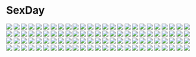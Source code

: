 # SexDay
![](https://konachan.com/image/e79a6768fc8430fc6f3ffe8358c66ab7/Konachan.com%20-%20114694%20diamic_days%20game_cg%20koboshi_renko%20lump_of_sugar%20sesena_yau.jpg)
![](https://konachan.com/jpeg/2b81b7d9db47a5de0bdaa11e2a172ae7/Konachan.com%20-%2056928%20black%20close%20dark%20kara_no_kyoukai%20kokutou_azaka%20vector.jpg)
![](https://konachan.com/image/50a903a21ab15fa68e6b3129ac22b4df/Konachan.com%20-%20111568%20anus%20breasts%20censored%20nipples%20noumin%20nude%20pussy%20pussy_juice%20spread_pussy.jpg)
![](https://konachan.com/jpeg/2edc798ce2d246f4d0b4b9318283eaf9/Konachan.com%20-%20131031%20dracu-riot%21%20dressing%20elina_olegovna_owen%20kobuichi%20school_uniform%20stockings%20thighhighs%20yuzusoft.jpg)
![](https://konachan.com/image/09098ba382a8c7b8527e0551d7d06e9e/Konachan.com%20-%2028801%20animal_ears%20brown_eyes%20brown_hair%20catgirl%20kimarin%20long_hair%20maid%20panties%20pantyhose%20ribbons%20underwear.jpg)
![](https://konachan.com/image/a2d1f8b552ba0317afbaf04cb7abf662/Konachan.com%20-%20177189%20aqua_hair%20blue_eyes%20drink%20flowers%20hatsune_miku%20japanese_clothes%20kimono%20mikuni_%28mikunik%29%20petals%20vocaloid%20wedding_attire%20yuki_miku.jpg)
![](https://konachan.com/jpeg/8fbb8d057b2ac751a4ff0dca717fe274/Konachan.com%20-%20176382%20bath%20breasts%20brown_eyes%20brown_hair%20censored%20game_cg%20kushinada_nadeshiko%20miyasu_risa%20nipples%20penis%20pussy%20sex%20wet%20windmill_%28company%29.jpg)
![](https://konachan.com/image/43170d397ec6a4274b7c6506ff946b07/Konachan.com%20-%205089%20fortune_arterial%20kuze_kiriha%20sendo_erika%20tougi_shiro%20yuuki_haruna%20yuuki_kanade.jpg)
![](https://konachan.com/image/fc2e46f2721b8b52cb0a1741262b822e/Konachan.com%20-%20194730%202girls%20bikini%20black_hair%20breasts%20cleavage%20drink%20glasses%20navel%20nishikino_maki%20pink_eyes%20red_eyes%20red_hair%20short_hair%20skirt%20swimsuit%20yazawa_nico.jpg)
![](https://konachan.com/jpeg/9771b8a5167b6e2cc5b8bda4f1a0f982/Konachan.com%20-%20202758%20blue_eyes%20choker%20clouds%20dress%20flowers%20hat%20long_hair%20neon_genesis_evangelion%20orange_hair%20saphirya%20sky%20soryu_asuka_langley%20summer_dress%20sunflower.jpg)
![](https://konachan.com/jpeg/81560fcf8bc7979b2537adb44e41d9c1/Konachan.com%20-%20201825%20blue_eyes%20brown_hair%20flat_chest%20loli%20nababa%20navel%20original%20ponytail%20ribbons%20short_hair%20shorts.jpg)
![](https://konachan.com/image/4d41e8e4e9e7eaf30b9d2aa375d2262b/Konachan.com%20-%2023432%20comic_party%20mikage_subaru%20nakamura_takeshi.jpg)
![](https://konachan.com/image/ce5a97a7694ad657a1271833bdbb9210/Konachan.com%20-%20112153%20boku_wa_tomodachi_ga_sukunai%20erect_nipples%20glasses%20hinasaki%20panties%20shiguma_rika%20underwear.jpg)
![](https://konachan.com/image/3e29f016e5a6ada0da8f8607efc57ea6/Konachan.com%20-%2085190%20black_hair%20black_rock_shooter%20blue_eyes%20chain%20churayuki%20green_eyes%20horns%20irino_saya%20kuroi_mato%20lolita_fashion%20long_hair%20red_eyes%20takanashi_yomi.jpg)
![](https://konachan.com/image/b6ce8b1d6a0555a3a29c219eae5e5a08/Konachan.com%20-%2080021%20akashio%20arrietty%20blush%20brown_eyes%20brown_hair%20clouds%20dress%20flowers%20grass%20karigurashi_no_arrietty%20long_hair%20tears.jpg)
![](https://konachan.com/image/af0a280ff5382bcab03c215807471400/Konachan.com%20-%20112819%20amami_haruka%20ball%20beach%20bikini%20comiccho%20green_eyes%20idolmaster%20swimsuit%20wink.jpg)
![](https://konachan.com/jpeg/d1ea2cd8831bc91be45ba36424e7cd51/Konachan.com%20-%20296541%20anthropomorphism%20barefoot%20bikini%20blonde_hair%20blue_eyes%20breasts%20christmas%20cleavage%20cropped%20girls_frontline%20short_hair%20swimsuit%20tears%20vvy.jpg)
![](https://konachan.com/image/e9b9c24072ce198629b3af834f55c42f/Konachan.com%20-%20191619%20mocha_%28cotton%29%20original%20scenic%20signed%20water.jpg)
![](https://konachan.com/image/dfb1f58e839064b81f1538f9c1acf46e/Konachan.com%20-%20262522%20bodysuit%20clouds%20elbow_gloves%20gloves%20kikivi%20long_hair%20original%20skintight%20sky%20sword%20weapon.jpg)
![](https://konachan.com/image/37113a41835b2a4d372afe88bf2ca9da/Konachan.com%20-%2044805%20irukuku%20louise_fran%C3%A7oise_le_blanc_de_la_valli%C3%A8re%20tabitha%20zero_no_tsukaima.jpg)
![](https://konachan.com/image/8ab5aba941bf3c5097763edf0e46bbd9/Konachan.com%20-%2021510%20black_hair%20blue_eyes%20bow%20hakurei_reimu%20japanese_clothes%20long_hair%20magic%20miko%20touhou%20wink.jpg)
![](https://konachan.com/image/e333ce4634b87f1d403ce82ab5af3795/Konachan.com%20-%2011360%20bazett_fraga_mcremitz%20fate_hollow_ataraxia%20fate_%28series%29%20fate_stay_night.jpg)
![](https://konachan.com/image/6da73fd1bf7acb6e5b4893819a89f2f4/Konachan.com%20-%20199282%20ass%20green_eyes%20green_hair%20hk_%28zxd0554%29%20japanese_clothes%20kochiya_sanae%20miko%20panties%20pantyhose%20see_through%20touhou%20underwear.jpg)
![](https://konachan.com/image/0d58d04a281ae9194b91d22eee35c127/Konachan.com%20-%2077541%20angel_beats%21%20gray_hair%20tachibana_kanade%20yellow_eyes.jpg)
![](https://konachan.com/jpeg/53cf6fc9aae66e314d380f341790a4d4/Konachan.com%20-%20291307%20animal%20aqua_hair%20building%20cat%20city%20denki%20dress%20katana%20long_hair%20original%20rain%20skirt%20sword%20thighhighs%20umbrella%20water%20weapon.jpg)
![](https://konachan.com/image/c9412430726798d26e7d45199a363d87/Konachan.com%20-%2062484%20dress%20flowers%20forest%20hat%20scenic%20shimetta_oshime%20tree%20wings.jpg)
![](https://konachan.com/jpeg/4ba85d5fe98ae79c21e45cad4ee16f9b/Konachan.com%20-%20278389%20aikatsu%21%20blonde_hair%20headband%20hiten_goane_ryu%20hoshimiya_ichigo%20long_hair%20red_eyes%20scan%20skirt%20train%20watermark.jpg)
![](https://konachan.com/image/4d09ba488260ee254d80e6dd16e6c390/Konachan.com%20-%2096653%20aqua_eyes%20long_hair%20megurine_luka%20pink_hair%20suzui_narumi%20thighhighs%20vocaloid%20zoom_layer.jpg)
![](https://konachan.com/jpeg/700aee9bc0a570f1f067723a1d054b4b/Konachan.com%20-%20273752%202girls%20blonde_hair%20braids%20girls_frontline%20gloves%20green_eyes%20gun%20headband%20hyuding%20logo%20long_hair%20ponytail%20purple_eyes%20ruins%20uniform%20weapon%20white_hair.jpg)
![](https://konachan.com/jpeg/e3c00dc575219d68567f390c122b4806/Konachan.com%20-%20270632%20aqua_eyes%20bondage%20bra%20breast_grab%20brown_hair%20nipples%20open_shirt%20original%20pantyhose%20pussy_juice%20sex%20shirowa%20tears%20tentacles%20underwear%20urine.jpg)
![](https://konachan.com/image/54f9e1c4d70db1556e14bfc68a0bb1f4/Konachan.com%20-%20102807%20clouds%20gun%20monochrome%20sky%20tagme%20tree%20wadatsumi_garland%20weapon.jpg)
![](https://konachan.com/image/6e1ebd00002bc4278ce59f0784820e1a/Konachan.com%20-%20213247%20aliasing%20bikini%20blush%20bow%20breasts%20cleavage%20hakurei_reimu%20hat%20kirisame_marisa%20kochiya_sanae%20long_hair%20navel%20swimsuit%20touhou%20witch%20witch_hat.jpg)
![](https://konachan.com/jpeg/ff6ebbe49e1fe44c7c03c12a6bbc54a4/Konachan.com%20-%20124314%20bed%20black_hair%20breasts%20censored%20game_cg%20hotel_%28erogame%29%20kougetsu_hinowa%20nipples%20nude%20penis%20tasaka_shinnosuke.jpg)
![](https://konachan.com/image/cbad4702172a68a5fccc150be63cd50c/Konachan.com%20-%20254358%20aircraft%20building%20city%20clouds%20dark%20grass%20mclelun%20night%20nobody%20original%20scenic%20sky%20stairs%20stars%20watermark.jpg)
![](https://konachan.com/jpeg/cf8aacfb9bfbba074b2e257d60fffbc1/Konachan.com%20-%20302779%20aqua_eyes%20black_hair%20bra%20breasts%20original%20panties%20school_uniform%20see_through%20short_hair%20signed%20skirt%20skirt_lift%20third-party_edit%20underwear%20wet%20white.jpg)
![](https://konachan.com/jpeg/c2d152aad78a3ef84a897496e32cded3/Konachan.com%20-%20262109%20anus%20ass%20bodysuit%20breasts%20censored%20cum%20fellatio%20gloves%20green_eyes%20headband%20hewsack%20horns%20navel%20nipples%20penis%20sex%20spread_legs%20zero_two.jpg)
![](https://konachan.com/image/e67fe416e26297c846c8fe1159a17828/Konachan.com%20-%2084316%20breasts%20censored%20cum%20nipples%20no_bra%20panties%20penis%20shirt_lift%20tagme%20underwear.jpg)
![](https://konachan.com/image/dc1a469e53a567191bb00266621a2e0b/Konachan.com%20-%20280245%20card_captor_sakura%20clamp%20daidouji_tomoyo%20kero%20kinomoto_sakura%20li_meiling%20li_syaoran%20scan.jpg)
![](https://konachan.com/jpeg/33204906ba0b583c3462727348219d93/Konachan.com%20-%20299853%20building%20kamo_nasus.%20original%20scenic%20shrine%20sunset.jpg)
![](https://konachan.com/image/ff3a05636198ca5d4b06668126945698/Konachan.com%20-%20140377%20ariadne_%28megami_tensei%29%20headphones%20labrys%20persona%20persona_4%20school_uniform%20watermark%20weapon.jpg)
![](https://konachan.com/jpeg/b687674db7a552d195143933e9ff5ad0/Konachan.com%20-%2051474%20hirasawa_yui%20k-on%21.jpg)
![](https://konachan.com/jpeg/34a8a37198976ffef46645638044fe52/Konachan.com%20-%20140550%20ass%20breasts%20cameltoe%20cleavage%20flowers%20hat%20mononobe_no_futo%20panties%20touhou%20underboob%20underwear%20yuuji_%28yukimimi%29.jpg)
![](https://konachan.com/jpeg/c7357ec96b8c66435cc39feb0e2eb30a/Konachan.com%20-%2039287%20erica_hartmann%20panties%20strike_witches%20underwear.jpg)
![](https://konachan.com/jpeg/0b490ffce645dc81d5a2e777c49030f9/Konachan.com%20-%2042715%20aisaka_taiga%20blush%20close%20toradora.jpg)
![](https://konachan.com/jpeg/62d1f35b0c828bcd323ed6ac2aadb15a/Konachan.com%20-%20136642%20game_cg%20kono_oozora_ni_tsubasa_wo_hirogete%20landscape%20nobody%20scenic%20sunset%20windmill.jpg)
![](https://konachan.com/image/9d0baeeb85f7c35305dc1e3eb8df85a2/Konachan.com%20-%20259567%20anthropomorphism%20azur_lane%20blush%20elbow_gloves%20gloves%20japanese_clothes%20long_hair%20purple_eyes%20purple_hair%20signed%20unicorn_%28azur_lane%29.jpg)
![](https://konachan.com/jpeg/27e17b0b4b3f2e8bb823006c00b69695/Konachan.com%20-%20269329%202girls%20aliasing%20azur_lane%20blue_eyes%20breasts%20cleavage%20drink%20flowers%20foxgirl%20gloves%20long_hair%20mask%20moon%20night%20sake%20sky%20tail%20tree%20watermark%20white_hair.jpg)
![](https://konachan.com/jpeg/0531b09056c55113d52c1156bd7fa7a6/Konachan.com%20-%2086660%20ayanami_rei%20blue_hair%20dark%20gainax%20neon_genesis_evangelion%20school_uniform%20short_hair.jpg)
![](https://konachan.com/jpeg/ef874b2162cd42de8f33d92e61b1f29a/Konachan.com%20-%20167286%20blonde_hair%20bow%20dress%20flowers%20headband%20kagerou_project%20kozakura_mary%20long_hair%20noa_%28nyowaa417%29%20red_eyes%20rose.jpg)
![](https://konachan.com/image/8cff095533900b3d00af89ba6acb15b8/Konachan.com%20-%2079106%20calendar%20hitonatsuno%20tagme.jpg)
![](https://konachan.com/image/16197753d97bc4eb2467341b159ae393/Konachan.com%20-%20116606%20blonde_hair%20dress%20fate_extra%20fate_%28series%29%20fate_stay_night%20green_eyes%20nero_claudius_%28bride%29%20nero_claudius_%28fate%29%20sword%20weapon.jpg)
![](https://konachan.com/jpeg/d5ca645adffdf0cc4b977a16b8955cdd/Konachan.com%20-%20160473%20ass%20brown_hair%20elbow_gloves%20flowers%20gloves%20ishikei%20long_hair%20panties%20stockings%20underwear%20wedding_attire%20white.jpg)
![](https://konachan.com/image/5c3157f172b6a7a6fa7df7c1ff418855/Konachan.com%20-%2058483%20bed%20kaito%20male%20meiko%20pajamas%20vocaloid.jpg)
![](https://konachan.com/image/09d876e4dfa5f38deaedbf0a281ba731/Konachan.com%20-%20156390%20ass%20blonde_hair%20blush%20green_eyes%20misa_brigitta_cristelis%20ribbons%20thighhighs%20torinannkotsukushi%20twinkle_crusaders%20twintails.jpg)
![](https://konachan.com/image/621a95a86a089b0a07d41ace80278aa2/Konachan.com%20-%2022841%20ichigo_mashimaro%20itou_chika.jpg)
![](https://konachan.com/jpeg/8734988294d8ed7921820cd8e96c8ff2/Konachan.com%20-%20239192%20ass%20bicolored_eyes%20brown_hair%20idolmaster%20idolmaster_cinderella_girls%20matarou_%28genkai_toppa%29%20pantyhose%20scan%20short_hair%20shorts%20takagaki_kaede.jpg)
![](https://konachan.com/image/665d545d41789681341f9edacf1e0186/Konachan.com%20-%2034267%20card_captor_sakura%20cherry_blossoms%20flowers%20kinomoto_sakura%20li_syaoran.jpg)
![](https://konachan.com/jpeg/16b7b715309db409d31972184b9ff525/Konachan.com%20-%20235122%20.com%20black_eyes%20black_hair%20blush%20braids%20brown_eyes%20brown_hair%20kimono%20kirigaya_kazuto%20long_hair%20male%20petals%20short_hair%20sword_art_online%20yuuki_asuna.jpg)
![](https://konachan.com/image/6e79fc8533d9ed2298f8521ac4a85e45/Konachan.com%20-%2029621%20artoria_pendragon_%28all%29%20fate_%28series%29%20fate_stay_night%20saber.jpg)
![](https://konachan.com/jpeg/a6c746fadf084abebd8d08cc30438c91/Konachan.com%20-%20216757%20animal%20bed%20bird%20blonde_hair%20blush%20dress%20feathers%20gwendolyn%20igakusei%20long_hair%20odin_sphere%20shade%20sleeping.jpg)
![](https://konachan.com/image/4c8bdd3ac85a468bb760de00283a49a4/Konachan.com%20-%205607%20caren_hortensia%20fate_hollow_ataraxia%20fate_%28series%29%20fate_stay_night%20type-moon.jpg)
![](https://konachan.com/image/7e0840792e1395014b7bdc61ce96c030/Konachan.com%20-%20304584%20aqua_eyes%20blush%20close%20elbow_gloves%20flowers%20gloves%20honkai_impact%20long_hair%20purple_hair%20raiden_mei%20rose%20ulquiorra0%20wedding_attire.jpg)
![](https://konachan.com/jpeg/ca90826e0f8cdbf160490dedcc5e4751/Konachan.com%20-%20128948%20blonde_hair%20cake%20elegano_von_kreutzer%20food%20game_cg%20headdress%20maid%20taiyou_no_promia%20takeya_masami%20twintails.jpg)
![](https://konachan.com/jpeg/3883d1b9fb55c93367a4a2ee840cf7b9/Konachan.com%20-%20149940%20applique%20asami_asami%20azurite%20game_cg%20re%3Abirth_colony_-lost_azurite-.jpg)
![](https://konachan.com/image/aef60cb75e5c7e747c36fea2a706f6d9/Konachan.com%20-%2034582%20mahou_sensei_negima%20sakurazaki_setsuna%20swimsuit.jpg)
![](https://konachan.com/jpeg/681d5a3fb45272b3a2af804a2ce92272/Konachan.com%20-%20263857%20bed%20blush%20breasts%20brown_eyes%20brown_hair%20condom%20cum%20itsutsuse%20long_hair%20navel%20nipples%20nude%20original%20pussy%20spread_legs%20spread_pussy%20tears%20uncensored.jpg)
![](https://konachan.com/jpeg/2ba4959105393ef0ba728eba76936809/Konachan.com%20-%20147246%20animal_ears%20black_hair%20catgirl%20choker%20headphones%20hoodie%20long_hair%20navel%20no_bra%20open_shirt%20original%20tail%20thighhighs%20white%20wink%20yellow_eyes.jpg)
![](https://konachan.com/image/b895302f422151ecdbe2f620317ef511/Konachan.com%20-%20171967%20black_hair%20blonde_hair%20blue_eyes%20bow%20brown_eyes%20brown_hair%20glasses%20gloves%20group%20long_hair%20nase_hiroomi%20red_eyes%20scan%20scarf%20shindou_ai%20ueno_chiyoko.jpg)
![](https://konachan.com/image/6a9be9ef97b8571c9ac309d9a4e01de0/Konachan.com%20-%2084868%20animal_ears%20bow%20maid%20purple_eyes%20purple_hair%20remomo%20short_hair%20tail%20wristwear.jpg)
![](https://konachan.com/image/7ea7fab549b1b9d4807c019e1acd68ea/Konachan.com%20-%20168309%20bow%20brown_hair%20chain%20choker%20dress%20forest%20fuuna_%28conclusion%29%20gothic%20gray_eyes%20long_hair%20magic%20original%20skull%20tree.jpg)
![](https://konachan.com/image/ede68b8ea64eabef3e23bc46e3175b31/Konachan.com%20-%20216006%20brown_hair%20dark%20original%20scenic%20short_hair%20sumiobunnya%20sunset.jpg)
![](https://konachan.com/jpeg/08463334921cee15f6107f220a7b3d5a/Konachan.com%20-%2079441%20aqua_hair%20blue_eyes%20hatsune_miku%20jpeg_artifacts%20panties%20striped_panties%20thighhighs%20transparent%20twintails%20underwear%20vocaloid.jpg)
![](https://konachan.com/image/9a70c62f471cbfb437553846df43df10/Konachan.com%20-%207976%20alice_parade%20animal_ears%20breasts%20bunny_ears%20bunnygirl%20chibi%20cleavage%20itou_noiji%20nopan%20unisonshift%20usagi_luna_hatsujou.jpg)
![](https://konachan.com/jpeg/cf36db60e651677bc0edd460833606c8/Konachan.com%20-%206462%20aqua_eyes%20blue_hair%20narukaze_minamo%20school_uniform%20twintails%20wind%3A_a_breath_of_heart.jpg)
![](https://konachan.com/image/cdecfce35c92acab0f118cdb54500496/Konachan.com%20-%2047743%20apron%20blush%20elbow_gloves%20gloves%20long_hair%20maid%20no_bra%20white.jpg)
![](https://konachan.com/image/1b96cfb1aebce35116cdabfd11267dfc/Konachan.com%20-%20147125%20barefoot%20building%20candy%20hourainingyou%20lollipop%20original%20sky%20stars%20twintails.jpg)
![](https://konachan.com/image/191c93a41581934045cca6b3c8a08871/Konachan.com%20-%20134064%20breasts%20pink_eyes%20pink_hair%20saigyouji_yuyuko%20short_hair%20touhou%20water.jpg)
![](https://konachan.com/image/3d1c37494c88c95b62e903e9b66094c3/Konachan.com%20-%2086798%20animal_ears%20blush%20catgirl%20collar%20nme%20nopan%20original%20red_eyes%20tail%20thighhighs.jpg)
![](https://konachan.com/image/db3ecb74efdb9566fc49acbdb7f6e22c/Konachan.com%20-%2059014%20bakemonogatari%20blonde_hair%20dress%20food%20goggles%20long_hair%20monogatari_%28series%29%20oshino_shinobu%20red_eyes%20summer_dress.jpg)
![](https://konachan.com/image/f118ce022fcd51bde2ce04184fb2361c/Konachan.com%20-%2041576%20nakahara_komugi%20nurse_witch_komugi-chan%20pink%20poyoyon_rokku.jpg)
![](https://konachan.com/image/642459d401028be05f0dbf12dde5ca49/Konachan.com%20-%20223803%20animal%20bird%20hatsune_miku%20long_hair%20taro.y%20twintails%20vocaloid%20white_hair.jpg)
![](https://konachan.com/image/904fa23251cefc204fa240bf374734dc/Konachan.com%20-%20166700%20barefoot%20collar%20panties%20patipat_asavasena%20short_hair%20underwear%20yellow_eyes.jpg)
![](https://konachan.com/image/315562bcbf884a3d18a27525122f84d2/Konachan.com%20-%2041627%20artoria_pendragon_%28all%29%20fate_%28series%29%20fate_stay_night%20fate_unlimited_codes%20ponytail%20saber%20saber_lily%20sword%20weapon.jpg)
![](https://konachan.com/image/182c7da310c185e49104f1c5e42e0f74/Konachan.com%20-%2054026%20bikini%20blue%20blue_eyes%20blue_hair%20brown_hair%20kokonobi%20red_eyes%20sakura_musubi%20short_hair%20swimsuit.jpg)
![](https://konachan.com/image/83e5e76019ed4fa4a7e6dbde97965e7c/Konachan.com%20-%20134743%20animal_ears%20barefoot%20bed%20k-on%21%20nakano_azusa%20school_uniform%20tagme%20twintails%20zenn.jpg)
![](https://konachan.com/image/a36f48fc91d06afb761c60ac42020ea4/Konachan.com%20-%20305140%202girls%20aliasing%20aqua_eyes%20cake%20food%20fruit%20hat%20ogipote%20original%20red_eyes%20reflection%20school_uniform%20strawberry%20twintails%20white_hair%20wink.jpg)
![](https://konachan.com/jpeg/02cca5a257e9b83f9c9edc023c19f3db/Konachan.com%20-%20302049%20ass%20bed%20cameltoe%20cropped%20long_hair%20original%20panties%20reinama%20underwear%20yellow_eyes.jpg)
![](https://konachan.com/image/3cc497b4dded4e82846c57b9107cbe8a/Konachan.com%20-%20272591%20blue_eyes%20blue_hair%20bodysuit%20breasts%20cameltoe%20cum%20daiaru%20elbow_gloves%20gloves%20headdress%20long_hair%20nipples%20original%20tail%20thighhighs.jpg)
![](https://konachan.com/image/5ad05f246bb54bb659987bebbce69a35/Konachan.com%20-%2022112%20amano_kozue%20aria%20mizunashi_akari%20sky.jpg)
![](https://konachan.com/jpeg/8c78f05f05fef5d60d6e261e9498d949/Konachan.com%20-%20196130%20blue_eyes%20blush%20breasts%20brown_eyes%20brown_hair%20cum%20drink%20long_hair%20navel%20open_shirt%20panties%20pussy%20skirt%20tail%20thighhighs%20uncensored%20underwear%20wet.jpg)
![](https://konachan.com/image/0b05da742531c7b5b32c105089f86ca3/Konachan.com%20-%2010537%20hasegawa_chisame%20mahou_sensei_negima%20sasaki_makie%20yukihiro_ayaka.jpg)
![](https://konachan.com/jpeg/1b7f419e17b60ebb55cc0d4e64e4b7da/Konachan.com%20-%20289201%20ass%20blush%20breasts%20cropped%20green_eyes%20kasumi_%28pokemon%29%20navel%20nipples%20no_bra%20orange_hair%20panties%20panty_pull%20pokemon%20underwear%20undressing.jpg)
![](https://konachan.com/image/430ab81afb605670be629c8fac9cb573/Konachan.com%20-%20199392%20animal%20bell%20bird%20blue%20butterfly%20cross%20dress%20flowers%20green_hair%20leaves%20long_hair%20magic%20moon%20night%20original%20rose%20ruins%20stars%20ueno_tsuki%20water.jpg)
![](https://konachan.com/jpeg/e0a4aec8da1775497dd8817571410c84/Konachan.com%20-%20114444%20blonde_hair%20blush%20charlotte_%28mahou_shoujo_madoka_magica%29%20chibi%20hina_hina%20mahou_shoujo_madoka_magica%20pink_hair%20tears%20tomoe_mami%20white%20yellow_eyes.jpg)
![](https://konachan.com/image/993943aea40cf85583a37db6b2e2b20c/Konachan.com%20-%20118376%20blue_eyes%20book%20brown_hair%20domo%20halloween%20hat%20pumpkin%20witch%20witch_hat.jpg)
![](https://konachan.com/jpeg/e4ae0a021d176c5453536512280027a1/Konachan.com%20-%20242196%20apron%20aqua_eyes%20blonde_hair%20blush%20boots%20breasts%20dress%20drink%20garter_belt%20headdress%20kazenokaze%20long_hair%20maid%20original%20pantyhose%20ribbons%20short_hair.jpg)
![](https://konachan.com/image/39869c9b681a32343aee2aecc294b618/Konachan.com%20-%2051196%20jungetsu_hoko%20remilia_scarlet%20touhou%20vampire.jpg)
![](https://konachan.com/image/8f852a4c7f913d1d8cd063d7e99c2313/Konachan.com%20-%20252123%202girls%20ass%20barefoot%20beach%20bikini%20black_hair%20blonde_hair%20breasts%20brown_eyes%20flowers%20long_hair%20navel%20petals%20swimsuit%20twintails%20umbrella%20water%20wink.jpg)
![](https://konachan.com/jpeg/93d751354d9a0bc0ff5c4ce8f8df63a4/Konachan.com%20-%20283435%20aqua_eyes%20armor%20breasts%20gloves%20kneehighs%20lambda%20long_hair%20nipples%20open_shirt%20orange_hair%20pecorine%20pussy%20skirt%20third-party_edit%20tiara%20uncensored%20white.jpg)
![](https://konachan.com/jpeg/7479a4514bcee3ba62cdf3c35492c52c/Konachan.com%20-%20208841%20animal%20bat%20boots%20halloween%20hatsune_miku%20long_hair%20moon%20purple_eyes%20shorts%20thighhighs%20tidsean%20tie%20twintails%20vocaloid%20wings%20wristwear.jpg)
